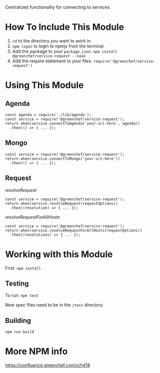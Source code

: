 Centralized functionality for connecting to services.

# How To Include This Module
1. `cd` to the directory you want to work in.
2. `npm login` to login to npmjs from the terminal.
3. Add the package to your `package.json`: `npm install @greenchef/service-request --save`
4. Add the require statement to your files: `require('@greenchef/service-request')`

# Using This Module
## Agenda
```
const agenda = require('./lib/agenda');
const service = require('@greenchef/service-request');
return when(service.connectToAgenda('your-uri-here', agenda))
  .then(() => { ... });
```
## Mongo
```
const service = require('@greenchef/service-request');
return when(service.connectToMongo('your-uri-here'))
  .then(() => { ... });
```
## Request

*resolveRequest*
```
const service = require('@greenchef/service-request');
return when(service.resolveRequest(requestOptions))
  .then((resolution) => { ... });
```

*resolveRequestForAllHosts*
```
const service = require('@greenchef/service-request');
return when(service.resolveRequestForAllHosts(requestOptions))
  .then((resolutions) => { ... });
```

# Working with this Module

First: `npm install`

## Testing
To run: `npm test`

New spec files need to be in the `/test` directory.

## Building

`npm run build`

# More NPM info
https://confluence.greenchef.com/x/h418
